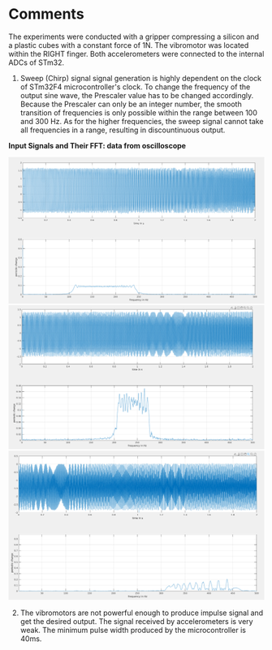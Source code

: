 # Comments

The experiments were conducted with a gripper compressing a silicon and a plastic cubes with a constant force of 1N. The vibromotor was located within the RIGHT finger. Both accelerometers were connected 
to the internal ADCs of STm32.

1. Sweep (Chirp) signal signal generation is highly dependent on the clock of STm32F4 microcontroller's clock. To change the frequency of the output sine wave, the Prescaler value has to be changed accordingly.
  Because the Prescaler can only be an integer number, the smooth transition of frequencies is only possible within the range between 100 and 300 Hz. As for the higher frequencies,
  the sweep signal cannot take all frequencies in a range, resulting in discountinuous output.

**Input Signals and Their FFT: data from oscilloscope**

![alt text](https://github.com/stleraburg/Sweep-and-Impulse-Signals-Static-Experiments/blob/master/100-250input.png)
![alt text](https://github.com/stleraburg/Sweep-and-Impulse-Signals-Static-Experiments/blob/master/200-300input.png)
![alt text](https://github.com/stleraburg/Sweep-and-Impulse-Signals-Static-Experiments/blob/master/300-450input.png)

2.  The vibromotors are not powerful enough to produce impulse signal and get the desired output. The signal received by accelerometers is very weak.
    The minimum pulse width produced by the microcontroller is 40ms. 
